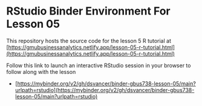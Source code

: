 # RStudio Binder Environment For Lesson 05

This repository hosts the source code for the lesson 5 R tutorial at [https://gmubusinessanalytics.netlify.app/lesson-05-r-tutorial.html](https://gmubusinessanalytics.netlify.app/lesson-05-r-tutorial.html)

Follow this link to launch an interactive RStudio session in your browser to follow along with the lesson
- [https://mybinder.org/v2/gh/dsvancer/binder-gbus738-lesson-05/main?urlpath=rstudio](https://mybinder.org/v2/gh/dsvancer/binder-gbus738-lesson-05/main?urlpath=rstudio)

